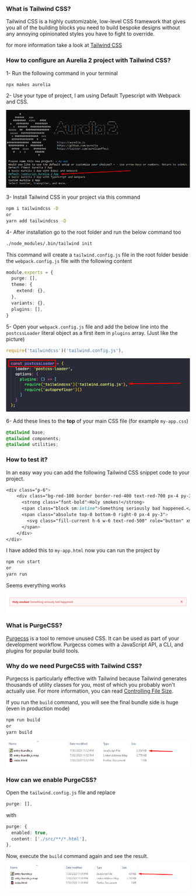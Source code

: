 ### What is Tailwind CSS?

Tailwind CSS is a highly customizable, low-level CSS framework that gives you all of the building blocks you need to build bespoke designs without any annoying opinionated styles you have to fight to override.

for more information take a look at [Tailwind CSS](https://tailwindcss.com/)

### How to configure an Aurelia 2 project with Tailwind CSS?

1- Run the following command in your terminal

``` bash
npx makes aurelia
```

2- Use your type of project, I am using Default Typescript with Webpack and CSS.

![](../.gitbook/assets/tailwindcss/1.png)

3- Install Tailwind CSS in your project via this command

``` bash
npm i tailwindcss -D
or
yarn add tailwindcss -D
```

4- After installation go to the root folder and run the below command too

``` bash
./node_modules/.bin/tailwind init
```

This command will create a `tailwind.config.js` file in the root folder beside the `webpack.config.js` file with the following content

``` typescript
module.exports = {
  purge: [],
  theme: {
    extend: {},
  },
  variants: {},
  plugins: [],
}
```

5- Open your `webpack.config.js` file and add the below line into the `postcssLoader` literal object as a first item in `plugins` array. (Just like the picture)

``` typescript
require('tailwindcss')('tailwind.config.js'),
```

![](../.gitbook/assets/tailwindcss/2.png)

6- Add these lines to the **top** of your main CSS file (for example `my-app.css`)

```css
@tailwind base;
@tailwind components;
@tailwind utilities;
```

### How to test it?

In an easy way you can add the following Tailwind CSS snippet code to your project.

``` css
<div class="p-6">
	<div class="bg-red-100 border border-red-400 text-red-700 px-4 py-3 rounded relative" role="alert">
	  <strong class="font-bold">Holy smokes!</strong>
	  <span class="block sm:inline">Something seriously bad happened.</span>
	  <span class="absolute top-0 bottom-0 right-0 px-4 py-3">
		<svg class="fill-current h-6 w-6 text-red-500" role="button" xmlns="http://www.w3.org/2000/svg" viewBox="0 0 20 20"><title>Close</title><path d="M14.348 14.849a1.2 1.2 0 0 1-1.697 0L10 11.819l-2.651 3.029a1.2 1.2 0 1 1-1.697-1.697l2.758-3.15-2.759-3.152a1.2 1.2 0 1 1 1.697-1.697L10 8.183l2.651-3.031a1.2 1.2 0 1 1 1.697 1.697l-2.758 3.152 2.758 3.15a1.2 1.2 0 0 1 0 1.698z"/></svg>
	  </span>
	</div>
</div>
```

I have added this to `my-app.html` now you can run the project by 

``` bash
npm run start
or
yarn run 
```

Seems everything works

![](../.gitbook/assets/tailwindcss/3.png)

### What is PurgeCSS?

[Purgecss](https://github.com/FullHuman/purgecss) is a tool to remove unused CSS. It can be used as part of your development workflow. Purgecss comes with a JavaScript API, a CLI, and plugins for popular build tools.

### Why do we need PurgeCSS with Tailwind CSS?

Purgecss is particularly effective with Tailwind because Tailwind generates thousands of utility classes for you, most of which you probably won't actually use. For more information, you can read [Controlling File Size](https://tailwindcss.com/docs/controlling-file-size/).

If you run the `build` command, you will see the final bundle side is huge (even in production mode)

``` bash
npm run build
or
yarn build 
```

![](../.gitbook/assets/tailwindcss/4.png)

### How can we enable PurgeCSS?

Open the `tailwind.config.js` file and replace 

``` typescript
purge: [],
```

with

``` typescript
purge: {
  enabled: true,
  content: ['./src/**/*.html'],
},
```

Now, execute the `build` command again and see the result.

![](../.gitbook/assets/tailwindcss/5.png)